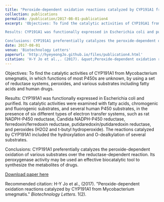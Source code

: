 ```yaml
---
title: "Peroxide-dependent oxidation reactions catalyzed by CYP191A1 from Mycobacterium smegmatis"
collection: publications
permalink: /publication/2017-08-01-publication4
excerpt: 'Objectives: To find the catalytic activities of CYP191A1 from Mycobacterium smegmatis, in which functions of most P450s are unknown, by using a set of reductase systems, peroxides, and various substrates including fatty acids and human drugs.

Results: CYP191A1 was functionally expressed in Escherichia coli and purified. Its catalytic activities were examined with fatty acids, chromogenic and fluorogenic substrates, and several human P450 substrates, in the presence of six different types of electron transfer systems, such as rat NADPH-P450 reductase, Candida NADPH-P450 reductase, ferredoxin/ferredoxin reductase, putidaredoxin/putidaredoxin reductase, and peroxides (H2O2 and t-butyl hydroperoxide). The reactions catalyzed by CYP191A1 included the hydroxylation and O-dealkylation of several substrates.

Conclusions: CYP191A1 preferentially catalyzes the peroxide-dependent oxidation of various substrates over the reductase-dependent reaction. Its peroxygenase activity may be used an effective biocatalytic tool to synthesize the metabolites of drugs.'
date: 2017-08-01
venue: 'Biotechnology Letters'
paperurl: 'http://hyeyeongJo.github.io/files/publication4.html'
citation: 'H-Y Jo et al.,. (2017). &quot;Peroxide-dependent oxidation reactions catalyzed by CYP191A1 from Mycobacterium smegmatis.&quot; <i>Biotechnology Letters</i>. 1(2).'
---
```

Objectives: To find the catalytic activities of CYP191A1 from Mycobacterium smegmatis, in which functions of most P450s are unknown, by using a set of reductase systems, peroxides, and various substrates including fatty acids and human drugs.

Results: CYP191A1 was functionally expressed in Escherichia coli and purified. Its catalytic activities were examined with fatty acids, chromogenic and fluorogenic substrates, and several human P450 substrates, in the presence of six different types of electron transfer systems, such as rat NADPH-P450 reductase, Candida NADPH-P450 reductase, ferredoxin/ferredoxin reductase, putidaredoxin/putidaredoxin reductase, and peroxides (H2O2 and t-butyl hydroperoxide). The reactions catalyzed by CYP191A1 included the hydroxylation and O-dealkylation of several substrates.

Conclusions: CYP191A1 preferentially catalyzes the peroxide-dependent oxidation of various substrates over the reductase-dependent reaction. Its peroxygenase activity may be used an effective biocatalytic tool to synthesize the metabolites of drugs.

[Download paper here](http://hyeyeongJo.github.io/files/publication4.html)

Recommended citation: H-Y Jo et al., (2017). "Peroxide-dependent oxidation reactions catalyzed by CYP191A1 from Mycobacterium smegmatis." <i>Biotechnology Letters</i>. 1(2).
